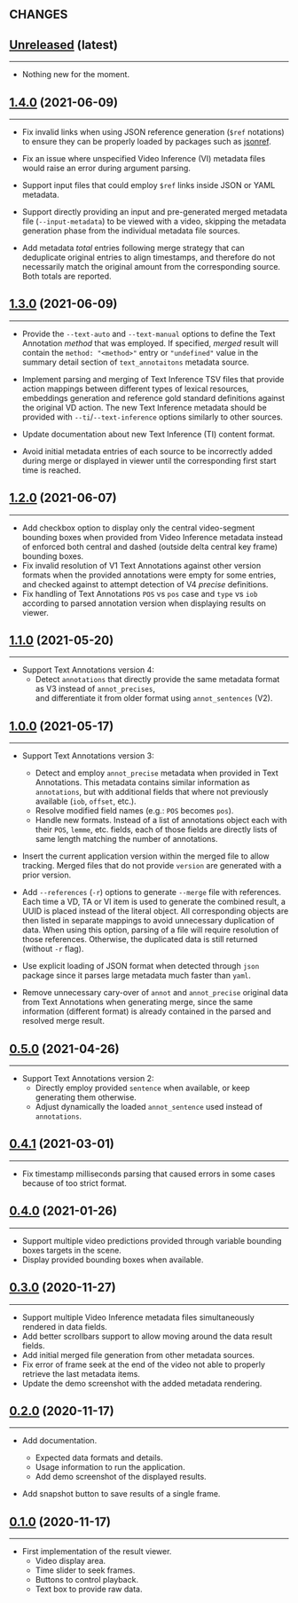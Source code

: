 ## CHANGES

[Unreleased](https://www.crim.ca/stash/projects/FAR/repos/video-result-viewer) (latest)
------------------------------------------------------------------------------------------------------------------------
____________

* Nothing new for the moment.

[1.4.0](https://www.crim.ca/stash/projects/FAR/repos/video-result-viewer/browse?at=refs/tags/1.4.0) (2021-06-09)
------------------------------------------------------------------------------------------------------------------------
____________

* Fix invalid links when using JSON reference generation (`$ref` notations) to ensure they can be properly loaded by 
  packages such as [jsonref](https://pypi.org/project/jsonref/).

* Fix an issue where unspecified Video Inference (VI) metadata files would raise an error during argument parsing.

* Support input files that could employ `$ref` links inside JSON or YAML metadata.

* Support directly providing an input and pre-generated merged metadata file (`--input-metadata`) to be viewed 
  with a video, skipping the metadata generation phase from the individual metadata file sources.
  
* Add metadata *total* entries following merge strategy that can deduplicate original entries to align timestamps,
  and therefore do not necessarily match the original amount from the corresponding source. Both totals are reported.

[1.3.0](https://www.crim.ca/stash/projects/FAR/repos/video-result-viewer/browse?at=refs/tags/1.3.0) (2021-06-09)
------------------------------------------------------------------------------------------------------------------------
____________

* Provide the `--text-auto` and `--text-manual` options to define the Text Annotation *method* that was employed.
  If specified, *merged* result will contain the `method: "<method>"` entry or `"undefined"` value in the 
  summary detail section of `text_annotaitons` metadata source.
  
* Implement parsing and merging of Text Inference TSV files that provide action mappings between different types of 
  lexical resources, embeddings generation and reference gold standard definitions against the original VD action.
  The new Text Inference metadata should be provided with `--ti`/`--text-inference` options similarly to other sources.
  
* Update documentation about new Text Inference (TI) content format. 
  
* Avoid initial metadata entries of each source to be incorrectly added during merge or displayed in viewer until 
  the corresponding first start time is reached.

[1.2.0](https://www.crim.ca/stash/projects/FAR/repos/video-result-viewer/browse?at=refs/tags/1.2.0) (2021-06-07)
------------------------------------------------------------------------------------------------------------------------
____________

* Add checkbox option to display only the central video-segment bounding boxes when provided from Video Inference 
  metadata instead of enforced both central and dashed (outside delta central key frame) bounding boxes. 
* Fix invalid resolution of V1 Text Annotations against other version formats when the provided annotations were empty
  for some entries, and checked against to attempt detection of V4 *precise* definitions. 
* Fix handling of Text Annotations `POS` vs `pos` case and `type` vs `iob` according to parsed annotation version 
  when displaying results on viewer.

[1.1.0](https://www.crim.ca/stash/projects/FAR/repos/video-result-viewer/browse?at=refs/tags/1.1.0) (2021-05-20)
------------------------------------------------------------------------------------------------------------------------
____________

* Support Text Annotations version 4: 
  - Detect ``annotations`` that directly provide the same metadata format as V3 instead of ``annot_precises``,  
    and differentiate it from older format using ``annot_sentences`` (V2).

[1.0.0](https://www.crim.ca/stash/projects/FAR/repos/video-result-viewer/browse?at=refs/tags/1.0.0) (2021-05-17)
------------------------------------------------------------------------------------------------------------------------
____________

* Support Text Annotations version 3:
  - Detect and employ `annot_precise` metadata when provided in Text Annotations.
    This metadata contains similar information as `annotations`, but with additional fields that where not previously 
    available (`iob`, `offset`, etc.). 
  - Resolve modified field names  (e.g.: `POS` becomes `pos`).
  - Handle new formats. Instead of a list of annotations object each with their `POS`, `lemme`, etc. fields, each of 
    those fields are directly lists of same length matching the number of annotations.

* Insert the current application version within the merged file to allow tracking.
  Merged files that do not provide ``version`` are generated with a prior version.

* Add ``--references`` (`-r`) options to generate ``--merge`` file with references. Each time a VD, TA or VI item is
  used to generate the combined result, a UUID is placed instead of the literal object. All corresponding objects are
  then listed in separate mappings to avoid unnecessary duplication of data. When using this option, parsing of a file
  will require resolution of those references. Otherwise, the duplicated data is still returned (without `-r` flag).
  
* Use explicit loading of JSON format when detected through ``json`` package since it parses large metadata 
  much faster than ``yaml``.
  
* Remove unnecessary cary-over of ``annot`` and ``annot_precise`` original data from Text Annotations when generating 
  merge, since the same information (different format) is already contained in the parsed and resolved merge result.

[0.5.0](https://www.crim.ca/stash/projects/FAR/repos/video-result-viewer/browse?at=refs/tags/0.5.0) (2021-04-26)
------------------------------------------------------------------------------------------------------------------------
____________

* Support Text Annotations version 2:
  - Directly employ provided `sentence` when available, or keep generating them otherwise. 
  - Adjust dynamically the loaded `annot_sentence` used instead of `annotations`.

[0.4.1](https://www.crim.ca/stash/projects/FAR/repos/video-result-viewer/browse?at=refs/tags/0.4.1) (2021-03-01)
------------------------------------------------------------------------------------------------------------------------
____________

* Fix timestamp milliseconds parsing that caused errors in some cases because of too strict format.

[0.4.0](https://www.crim.ca/stash/projects/FAR/repos/video-result-viewer/browse?at=refs/tags/0.4.0) (2021-01-26)
------------------------------------------------------------------------------------------------------------------------
____________

* Support multiple video predictions provided through variable bounding boxes targets in the scene.
* Display provided bounding boxes when available.

[0.3.0](https://www.crim.ca/stash/projects/FAR/repos/video-result-viewer/browse?at=refs/tags/0.3.0) (2020-11-27)
------------------------------------------------------------------------------------------------------------------------
____________

* Support multiple Video Inference metadata files simultaneously rendered in data fields.
* Add better scrollbars support to allow moving around the data result fields.
* Add initial merged file generation from other metadata sources. 
* Fix error of frame seek at the end of the video not able to properly retrieve the last metadata items.
* Update the demo screenshot with the added metadata rendering.

[0.2.0](https://www.crim.ca/stash/projects/FAR/repos/video-result-viewer/browse?at=refs/tags/0.2.0) (2020-11-17)
------------------------------------------------------------------------------------------------------------------------
____________

* Add documentation.
  - Expected data formats and details.
  - Usage information to run the application.
  - Add demo screenshot of the displayed results.

* Add snapshot button to save results of a single frame.

[0.1.0](https://www.crim.ca/stash/projects/FAR/repos/video-result-viewer/browse?at=refs/tags/0.1.0) (2020-11-17)
------------------------------------------------------------------------------------------------------------------------
____________

* First implementation of the result viewer.
  - Video display area.
  - Time slider to seek frames.
  - Buttons to control playback.
  - Text box to provide raw data.
